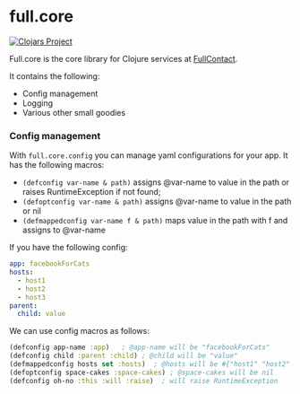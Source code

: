 # full.core

[![Clojars Project](http://clojars.org/fullcontact/full.core/latest-version.svg)](http://clojars.org/fullcontact/full.core)

Full.core is the core library for Clojure services at [FullContact](//fullcontact.com).

It contains the following:

* Config management
* Logging
* Various other small goodies

### Config management

With `full.core.config` you can manage yaml configurations for your app. It
has the following macros:

* `(defconfig var-name & path)` assigns @var-name to value in the path or raises RuntimeException if not found;
* `(defoptconfig var-name & path)` assigns @var-name to value in the path or nil
* `(defmappedconfig var-name f & path)` maps value in the path with f and assigns to @var-name

If you have the following config:

```yaml
app: facebookForCats
hosts:
  - host1
  - host2
  - host3
parent:
  child: value
```

We can use config macros as follows:

```clojure
(defconfig app-name :app)   ; @app-name will be "facebookForCats"
(defconfig child :parent :child) ; @child will be "value"
(defmappedconfig hosts set :hosts)  ; @hosts will be #{"host1" "host2" "host3"}
(defoptconfig space-cakes :space-cakes) ; @space-cakes will be nil
(defconfig oh-no :this :will :raise)  ; will raise RuntimeException
```
